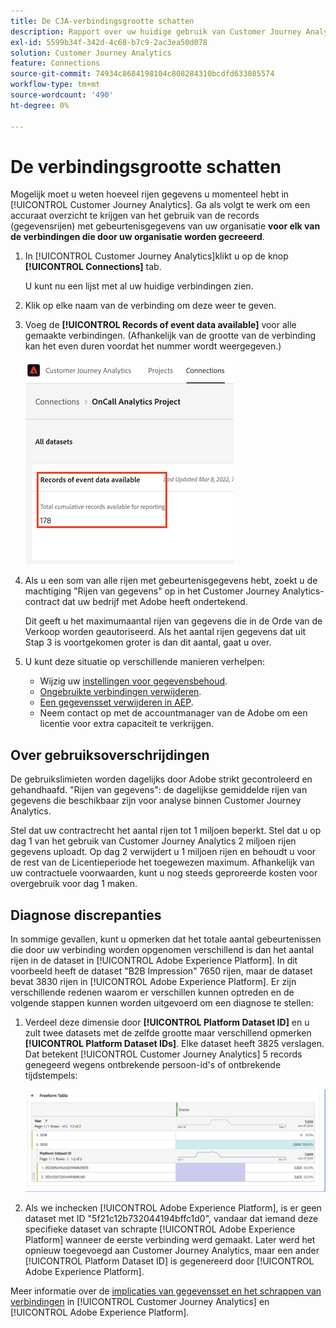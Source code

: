 ```yaml
---
title: De CJA-verbindingsgrootte schatten
description: Rapport over uw huidige gebruik van Customer Journey Analytics
exl-id: 5599b34f-342d-4c68-b7c9-2ac3ea50d078
solution: Customer Journey Analytics
feature: Connections
source-git-commit: 74934c8684198104c808284310bcdfd633085574
workflow-type: tm+mt
source-wordcount: '490'
ht-degree: 0%

---
```


# De verbindingsgrootte schatten

Mogelijk moet u weten hoeveel rijen gegevens u momenteel hebt in [!UICONTROL Customer Journey Analytics]. Ga als volgt te werk om een accuraat overzicht te krijgen van het gebruik van de records (gegevensrijen) met gebeurtenisgegevens van uw organisatie **voor elk van de verbindingen die door uw organisatie worden gecreeerd**.

1. In [!UICONTROL Customer Journey Analytics]klikt u op de knop **[!UICONTROL Connections]** tab.

   U kunt nu een lijst met al uw huidige verbindingen zien.

1. Klik op elke naam van de verbinding om deze weer te geven.

1. Voeg de **[!UICONTROL Records of event data available]** voor alle gemaakte verbindingen. (Afhankelijk van de grootte van de verbinding kan het even duren voordat het nummer wordt weergegeven.)

   ![gebeurtenisgegevens](assets/event-data.png)

1. Als u een som van alle rijen met gebeurtenisgegevens hebt, zoekt u de machtiging &quot;Rijen van gegevens&quot; op in het Customer Journey Analytics-contract dat uw bedrijf met Adobe heeft ondertekend.

   Dit geeft u het maximumaantal rijen van gegevens die in de Orde van de Verkoop worden geautoriseerd. Als het aantal rijen gegevens dat uit Stap 3 is voortgekomen groter is dan dit aantal, gaat u over.

1. U kunt deze situatie op verschillende manieren verhelpen:

   * Wijzig uw [instellingen voor gegevensbehoud](https://experienceleague.adobe.com/docs/analytics-platform/using/cja-connections/manage-connections.html?lang=en#set-rolling-window-for-connection-data-retention).
   * [Ongebruikte verbindingen verwijderen](https://experienceleague.adobe.com/docs/analytics-platform/using/cja-overview/cja-faq.html?lang=en#implications-of-deleting-data-components).
   * [Een gegevensset verwijderen in AEP](https://experienceleague.adobe.com/docs/analytics-platform/using/cja-overview/cja-faq.html?lang=en#implications-of-deleting-data-components).
   * Neem contact op met de accountmanager van de Adobe om een licentie voor extra capaciteit te verkrijgen.

## Over gebruiksoverschrijdingen

De gebruikslimieten worden dagelijks door Adobe strikt gecontroleerd en gehandhaafd. &quot;Rijen van gegevens&quot;: de dagelijkse gemiddelde rijen van gegevens die beschikbaar zijn voor analyse binnen Customer Journey Analytics.

Stel dat uw contractrecht het aantal rijen tot 1 miljoen beperkt. Stel dat u op dag 1 van het gebruik van Customer Journey Analytics 2 miljoen rijen gegevens uploadt. Op dag 2 verwijdert u 1 miljoen rijen en behoudt u voor de rest van de Licentieperiode het toegewezen maximum. Afhankelijk van uw contractuele voorwaarden, kunt u nog steeds geproreerde kosten voor overgebruik voor dag 1 maken.

## Diagnose discrepanties

In sommige gevallen, kunt u opmerken dat het totale aantal gebeurtenissen die door uw verbinding worden opgenomen verschillend is dan het aantal rijen in de dataset in [!UICONTROL Adobe Experience Platform]. In dit voorbeeld heeft de dataset &quot;B2B Impression&quot; 7650 rijen, maar de dataset bevat 3830 rijen in [!UICONTROL Adobe Experience Platform]. Er zijn verschillende redenen waarom er verschillen kunnen optreden en de volgende stappen kunnen worden uitgevoerd om een diagnose te stellen:

1. Verdeel deze dimensie door **[!UICONTROL Platform Dataset ID]** en u zult twee datasets met de zelfde grootte maar verschillend opmerken **[!UICONTROL Platform Dataset IDs]**. Elke dataset heeft 3825 verslagen. Dat betekent [!UICONTROL Customer Journey Analytics] 5 records genegeerd wegens ontbrekende persoon-id&#39;s of ontbrekende tijdstempels:

   ![uitsplitsing](assets/data-size2.png)

1. Als we inchecken [!UICONTROL Adobe Experience Platform], is er geen dataset met ID &quot;5f21c12b732044194bffc1d0&quot;, vandaar dat iemand deze specifieke dataset van schrapte [!UICONTROL Adobe Experience Platform] wanneer de eerste verbinding werd gemaakt. Later werd het opnieuw toegevoegd aan Customer Journey Analytics, maar een ander [!UICONTROL Platform Dataset ID] is gegenereerd door [!UICONTROL Adobe Experience Platform].

Meer informatie over de [implicaties van gegevensset en het schrappen van verbindingen](https://experienceleague.adobe.com/docs/analytics-platform/using/cja-overview/cja-faq.html?lang=en#implications-of-deleting-data-components) in [!UICONTROL Customer Journey Analytics] en [!UICONTROL Adobe Experience Platform].
